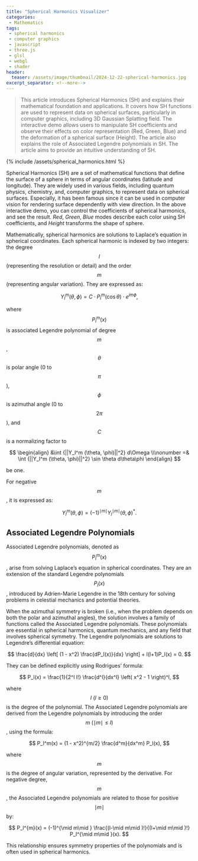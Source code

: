 ```yaml
---
title: "Spherical Harmonics Visualizer"
categories:
 - Mathematics
tags:
 - spherical harmonics
 - computer graphics
 - javascript
 - three.js
 - glsl
 - webgl
 - shader
header:
  teaser: /assets/image/thumbnail/2024-12-22-spherical-harmonics.jpg
excerpt_separator: <!--more-->
---
```


> This article introduces Spherical Harmonics (SH) and explains their mathematical foundation and applications. It covers how SH functions are used to represent data on spherical surfaces, particularly in computer graphics, including 3D Gaussian Splatting field. The interactive demo allows users to manipulate SH coefficients and observe their effects on color representation (Red, Green, Blue) and the deformation of a spherical surface (Height). The article also explains the role of Associated Legendre polynomials in SH. The article aims to provide an intuitive understanding of SH.

<!--more-->

{% include /assets/spherical_harmonics.html %}

Spherical Harmonics (SH) are a set of mathematical functions that define the surface of a sphere in terms of angular coordinates (latitude and longitude). They are widely used in various fields, including quantum physics, chemistry, and, computer graphics, to represent data on spherical surfaces. Especially, it has been famous since it can be used in computer vision for rendering surface dependently with view direction. In the above interactive demo, you can control the coefficients of spherical harmonics, and see the result. _Red_, _Green_, _Blue_ modes describe each color using SH coefficients, and _Height_ transforms the shape of sphere.

Mathematically, spherical harmonics are solutions to Laplace’s equation in spherical coordinates. Each spherical harmonic is indexed by two integers: the degree $$l$$ (representing the resolution or detail) and the order $$m$$ (representing angular variation). They are expressed as:

$$
Y_l^m (\theta, \phi) = C \cdot P_l^m (\cos \theta) \cdot e^{i m \phi},
$$

where $$P_l^m (x)$$ is associated Legendre polynomial of degree $$m$$, $$\theta$$ is polar angle (0 to $$\pi$$), $$\phi$$ is azimuthal angle (0 to $$2\pi$$), and $$C$$ is a normalizing factor to

$$
\begin{align}
&\int {||Y_l^m (\theta, \phi)||^2} d\Omega \\\nonumber =& \int {||Y_l^m (\theta, \phi)||^2} \sin \theta d\theta\phi
\end{align}
$$

be one. 

For negative $$m$$, it is expressed as:

$$
Y_l^{m}(\theta, \phi) = (-1)^{\mid m\mid} Y_l^{\mid m\mid}(\theta, \phi)^*.
$$

## Associated Legendre Polynomials

Associated Legendre polynomials, denoted as $$P_l^m(x)$$, arise from solving Laplace’s equation in spherical coordinates. They are an extension of the standard Legendre polynomials $$P_l(x)$$, introduced by Adrien-Marie Legendre in the 18th century for solving problems in celestial mechanics and potential theories. 
  
When the azimuthal symmetry is broken (i.e., when the problem depends on both the polar and azimuthal angles), the solution involves a family of functions called the Associated Legendre polynomials. These polynomials are essential in spherical harmonics, quantum mechanics, and any field that involves spherical symmetry. The Legendre polynomials are solutions to Legendre’s differential equation:

$$
\frac{d}{dx} \left[ (1 - x^2) \frac{dP_l(x)}{dx} \right] + l(l+1)P_l(x) = 0.
$$

They can be defined explicitly using Rodrigues’ formula:

$$
P_l(x) = \frac{1}{2^l l!} \frac{d^l}{dx^l} \left( x^2 - 1 \right)^l,
$$

where $$l ~(l \geq 0)$$ is the degree of the polynomial. The Associated Legendre polynomials are derived from the Legendre polynomials by introducing the order $$m ~(\mid m\mid  \leq l)$$, using the formula:

$$
P_l^m(x) = (1 - x^2)^{m/2} \frac{d^m}{dx^m} P_l(x),
$$

where $$m$$ is the degree of angular variation, represented by the derivative. For negative degree, $$m$$, the Associated Legendre polynomials are related to those for positive $$\mid m\mid $$ by:

$$
P_l^{m}(x) = (-1)^{\mid m\mid } \frac{(l-\mid m\mid )!}{(l+\mid m\mid )!} P_l^{\mid m\mid }(x).
$$ 

This relationship ensures symmetry properties of the polynomials and is often used in spherical harmonics.